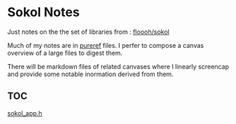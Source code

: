 # Sokol Notes

Just notes on the the set of libraries from : [floooh/sokol](https://github.com/floooh/sokol)

Much of my notes are in [pureref](https://www.pureref.com) files. I perfer to compose a canvas overview of a large files to digest them.

There will be markdown files of related canvases where I linearly screencap and provide some notable inormation derived from them.

## TOC

[sokol_app.h](sokol_app.md)

